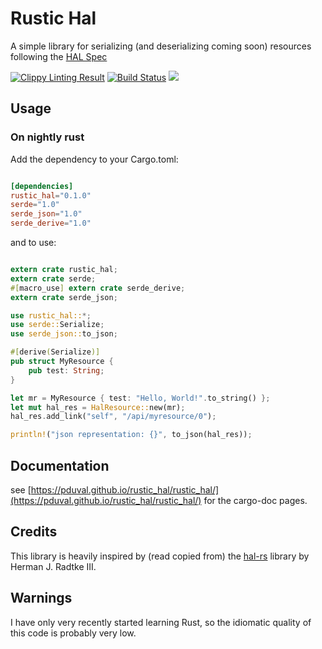# Rustic Hal

A simple library for serializing (and deserializing coming soon) resources following the [HAL Spec](https://tools.ietf.org/html/draft-kelly-json-hal-08)

[![Clippy Linting Result](https://clippy.bashy.io/github/pduval/rustic_hal/master/badge.svg)](https://clippy.bashy.io/github/pduval/rustic_hal/master/log)
[![Build Status](https://travis-ci.org/pduval/rustic_hal.svg)](https://travis-ci.org/pduval/rustic_hal)
[![](http://meritbadge.herokuapp.com/rustic_hal)](https://crates.io/crates/rustic_hal)

## Usage

### On nightly rust

Add the dependency to your Cargo.toml:

```toml

[dependencies]
rustic_hal="0.1.0"
serde="1.0"
serde_json="1.0"
serde_derive="1.0"

```
and to use:

```rust

extern crate rustic_hal;
extern crate serde;
#[macro_use] extern crate serde_derive;
extern crate serde_json;

use rustic_hal::*;
use serde::Serialize;
use serde_json::to_json;

#[derive(Serialize)]
pub struct MyResource {
    pub test: String;
}

let mr = MyResource { test: "Hello, World!".to_string() };
let mut hal_res = HalResource::new(mr);
hal_res.add_link("self", "/api/myresource/0");

println!("json representation: {}", to_json(hal_res));

```
## Documentation

see [https://pduval.github.io/rustic_hal/rustic_hal/](https://pduval.github.io/rustic_hal/rustic_hal/) for the cargo-doc pages.

## Credits

This library is heavily inspired by (read copied from) the [hal-rs](https://github.com/hjr3/hal-rs) library by Herman J. Radtke III.

## Warnings

I have only very recently started learning Rust, so the idiomatic quality of  this code is probably very low.
